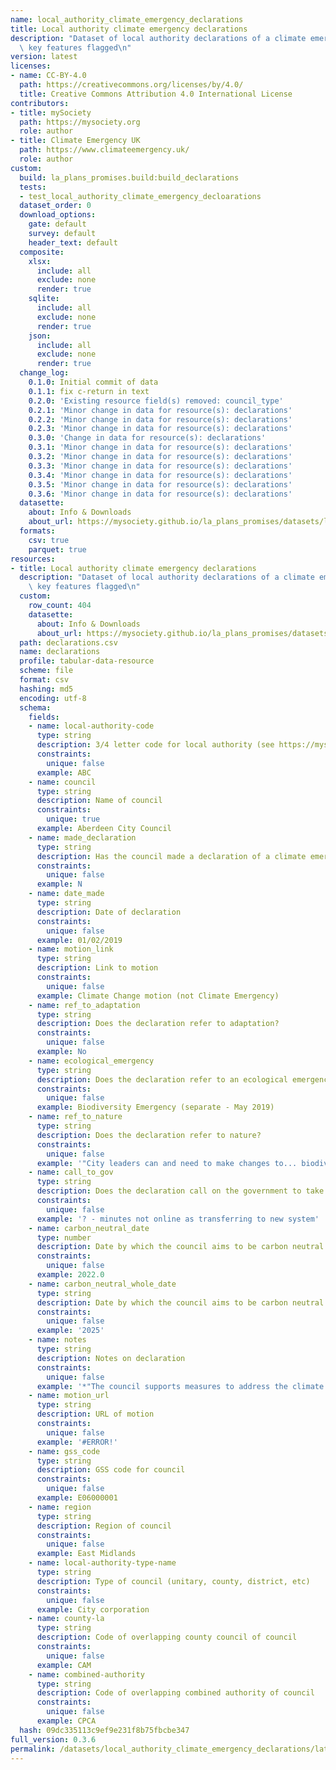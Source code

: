 ```yaml
---
name: local_authority_climate_emergency_declarations
title: Local authority climate emergency declarations
description: "Dataset of local authority declarations of a climate emergency with\
  \ key features flagged\n"
version: latest
licenses:
- name: CC-BY-4.0
  path: https://creativecommons.org/licenses/by/4.0/
  title: Creative Commons Attribution 4.0 International License
contributors:
- title: mySociety
  path: https://mysociety.org
  role: author
- title: Climate Emergency UK
  path: https://www.climateemergency.uk/
  role: author
custom:
  build: la_plans_promises.build:build_declarations
  tests:
  - test_local_authority_climate_emergency_decloarations
  dataset_order: 0
  download_options:
    gate: default
    survey: default
    header_text: default
  composite:
    xlsx:
      include: all
      exclude: none
      render: true
    sqlite:
      include: all
      exclude: none
      render: true
    json:
      include: all
      exclude: none
      render: true
  change_log:
    0.1.0: Initial commit of data
    0.1.1: fix c-return in text
    0.2.0: 'Existing resource field(s) removed: council_type'
    0.2.1: 'Minor change in data for resource(s): declarations'
    0.2.2: 'Minor change in data for resource(s): declarations'
    0.2.3: 'Minor change in data for resource(s): declarations'
    0.3.0: 'Change in data for resource(s): declarations'
    0.3.1: 'Minor change in data for resource(s): declarations'
    0.3.2: 'Minor change in data for resource(s): declarations'
    0.3.3: 'Minor change in data for resource(s): declarations'
    0.3.4: 'Minor change in data for resource(s): declarations'
    0.3.5: 'Minor change in data for resource(s): declarations'
    0.3.6: 'Minor change in data for resource(s): declarations'
  datasette:
    about: Info & Downloads
    about_url: https://mysociety.github.io/la_plans_promises/datasets/local_authority_climate_emergency_declarations/0_3_6
  formats:
    csv: true
    parquet: true
resources:
- title: Local authority climate emergency declarations
  description: "Dataset of local authority declarations of a climate emergency with\
    \ key features flagged\n"
  custom:
    row_count: 404
    datasette:
      about: Info & Downloads
      about_url: https://mysociety.github.io/la_plans_promises/datasets/local_authority_climate_emergency_declarations/0_3_6#declarations
  path: declarations.csv
  name: declarations
  profile: tabular-data-resource
  scheme: file
  format: csv
  hashing: md5
  encoding: utf-8
  schema:
    fields:
    - name: local-authority-code
      type: string
      description: 3/4 letter code for local authority (see https://mysociety.github.io/uk_local_authority_names_and_codes/)
      constraints:
        unique: false
      example: ABC
    - name: council
      type: string
      description: Name of council
      constraints:
        unique: true
      example: Aberdeen City Council
    - name: made_declaration
      type: string
      description: Has the council made a declaration of a climate emergency?
      constraints:
        unique: false
      example: N
    - name: date_made
      type: string
      description: Date of declaration
      constraints:
        unique: false
      example: 01/02/2019
    - name: motion_link
      type: string
      description: Link to motion
      constraints:
        unique: false
      example: Climate Change motion (not Climate Emergency)
    - name: ref_to_adaptation
      type: string
      description: Does the declaration refer to adaptation?
      constraints:
        unique: false
      example: No
    - name: ecological_emergency
      type: string
      description: Does the declaration refer to an ecological emergency?
      constraints:
        unique: false
      example: Biodiversity Emergency (separate - May 2019)
    - name: ref_to_nature
      type: string
      description: Does the declaration refer to nature?
      constraints:
        unique: false
      example: '"City leaders can and need to make changes to... biodiversity policy"'
    - name: call_to_gov
      type: string
      description: Does the declaration call on the government to take action?
      constraints:
        unique: false
      example: '? - minutes not online as transferring to new system'
    - name: carbon_neutral_date
      type: number
      description: Date by which the council aims to be carbon neutral
      constraints:
        unique: false
      example: 2022.0
    - name: carbon_neutral_whole_date
      type: string
      description: Date by which the council aims to be carbon neutral (whole area)
      constraints:
        unique: false
      example: '2025'
    - name: notes
      type: string
      description: Notes on declaration
      constraints:
        unique: false
      example: '*"The council supports measures to address the climate emergency"'
    - name: motion_url
      type: string
      description: URL of motion
      constraints:
        unique: false
      example: '#ERROR!'
    - name: gss_code
      type: string
      description: GSS code for council
      constraints:
        unique: false
      example: E06000001
    - name: region
      type: string
      description: Region of council
      constraints:
        unique: false
      example: East Midlands
    - name: local-authority-type-name
      type: string
      description: Type of council (unitary, county, district, etc)
      constraints:
        unique: false
      example: City corporation
    - name: county-la
      type: string
      description: Code of overlapping county council of council
      constraints:
        unique: false
      example: CAM
    - name: combined-authority
      type: string
      description: Code of overlapping combined authority of council
      constraints:
        unique: false
      example: CPCA
  hash: 09dc335113c9ef9e231f8b75fbcbe347
full_version: 0.3.6
permalink: /datasets/local_authority_climate_emergency_declarations/latest
---
```

